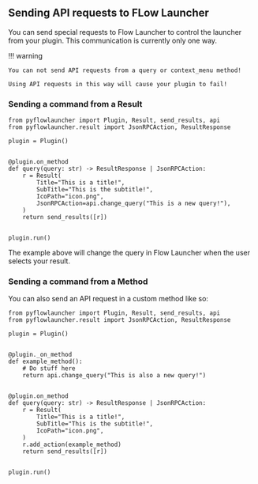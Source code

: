 ## Sending API requests to FLow Launcher

You can send special requests to Flow Launcher to control the launcher from your plugin. This communication is currently only one way.

!!! warning

    You can not send API requests from a query or context_menu method! 
    
    Using API requests in this way will cause your plugin to fail!

### Sending a command from a Result

```
from pyflowlauncher import Plugin, Result, send_results, api
from pyflowlauncher.result import JsonRPCAction, ResultResponse

plugin = Plugin()


@plugin.on_method
def query(query: str) -> ResultResponse | JsonRPCAction:
    r = Result(
        Title="This is a title!",
        SubTitle="This is the subtitle!",
        IcoPath="icon.png",
        JsonRPCAction=api.change_query("This is a new query!"),
    )
    return send_results([r])


plugin.run()
```

The example above will change the query in Flow Launcher when the user selects your result.


### Sending a command from a Method

You can also send an API request in a custom method like so:

```
from pyflowlauncher import Plugin, Result, send_results, api
from pyflowlauncher.result import JsonRPCAction, ResultResponse

plugin = Plugin()


@plugin._on_method
def example_method():
    # Do stuff here
    return api.change_query("This is also a new query!")


@plugin.on_method
def query(query: str) -> ResultResponse | JsonRPCAction:
    r = Result(
        Title="This is a title!",
        SubTitle="This is the subtitle!",
        IcoPath="icon.png",
    )
    r.add_action(example_method)
    return send_results([r])


plugin.run()
```
